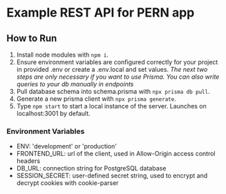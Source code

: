 # Example REST API for PERN app

## How to Run
1. Install node modules with `npm i`.
2. Ensure environment variables are configured correctly for your project in provided .env or create a .env.local and set values.
*The next two steps are only necessary if you want to use Prisma. You can also write queries to your db manually in endpoints*
3. Pull database schema into schema.prisma with `npx prisma db pull`.
4. Generate a new prisma client with `npx prisma generate`.
5. Type `npm start` to start a local instance of the server. Launches on localhost:3001 by default.

### Environment Variables
- ENV: 'development' or 'production'
- FRONTEND_URL: url of the client, used in Allow-Origin access control headers
- DB_URL: connection string for PostgreSQL database
- SESSION_SECRET: user-defined secret string, used to encrypt and decrypt cookies with cookie-parser